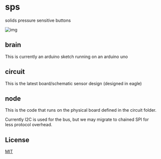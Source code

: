sps
===

solids pressure sensitive buttons

![img](http://i.imgur.com/ZL2aXJU.jpg)


## brain

This is currently an arduino sketch running on an arduino uno

## circuit

This is the latest board/schematic sensor design (designed in eagle)

## node

This is the code that runs on the physical board defined in the circuit folder.

Currently I2C is used for the bus, but we may migrate to chained SPI for less protocol
overhead.

## License

[MIT](http://tmpvar.mit-license.org)
